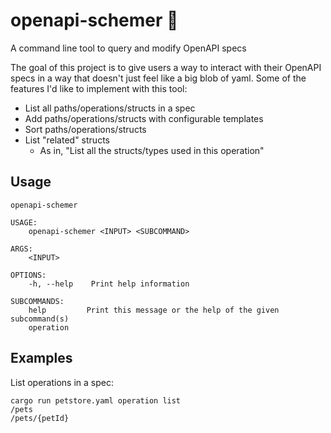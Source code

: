 # openapi-schemer 🦝
A command line tool to query and modify OpenAPI specs

The goal of this project is to give users a way to interact with their OpenAPI
specs in a way that doesn't just feel like a big blob of yaml. Some of the
features I'd like to implement with this tool:
- List all paths/operations/structs in a spec
- Add paths/operations/structs with configurable templates
- Sort paths/operations/structs
- List "related" structs
    - As in, "List all the structs/types used in this operation"

## Usage
```
openapi-schemer

USAGE:
    openapi-schemer <INPUT> <SUBCOMMAND>

ARGS:
    <INPUT>

OPTIONS:
    -h, --help    Print help information

SUBCOMMANDS:
    help         Print this message or the help of the given subcommand(s)
    operation
```

## Examples
List operations in a spec:
```
cargo run petstore.yaml operation list
/pets
/pets/{petId}
```
